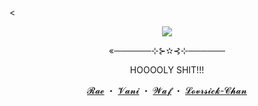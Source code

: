 <<p align="center">
  <img src="https://github.com/user-attachments/assets/af261036-d8e9-41a8-bb5f-1de8a6b9011f">
</p>
<p align="center">«──────⊹⊱✫⊰⊹──────</p>
<p align="center">HOOOOLY SHIT!!!</p>
<p align="center">
  <a href="https://github.com/J1GU">𝓡𝓪𝓮</a> ・
  <a href="l">𝓥𝓪𝓷𝓲</a> ・
  <a href="">𝓦𝓪𝓯</a> ・
  <a href="">𝓛𝓸𝓿𝓻𝓼𝓲𝓬𝓴-𝓒𝓱𝓪𝓷</a>
</p>

